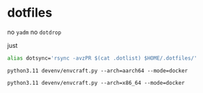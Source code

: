# dotfiles

no `yadm` no `dotdrop`

just 
```bash
alias dotsync='rsync -avzPR $(cat .dotlist) $HOME/.dotfiles/'
```


`python3.11 devenv/envcraft.py --arch=aarch64 --mode=docker`

`python3.11 devenv/envcraft.py --arch=x86_64 --mode=docker`